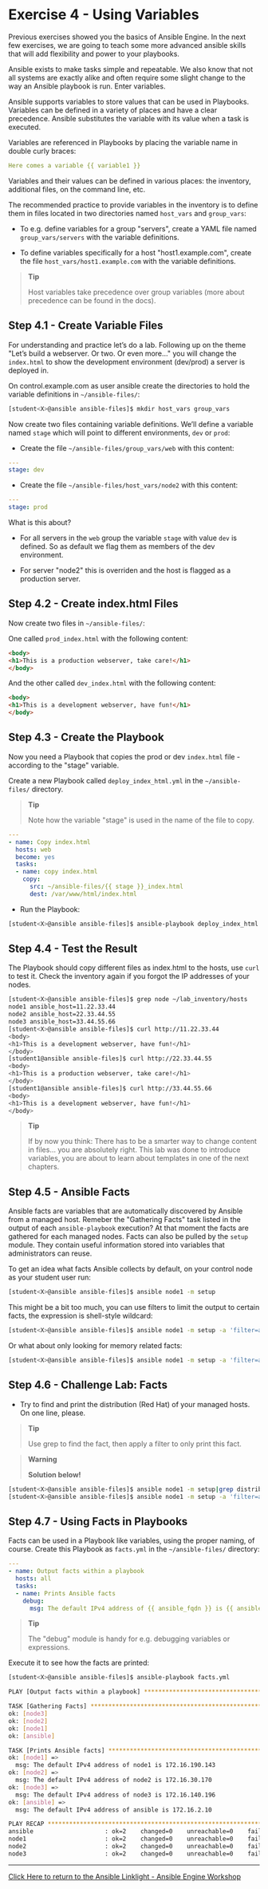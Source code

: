 # Exercise 4 - Using Variables

Previous exercises showed you the basics of Ansible Engine.  In the next few exercises, we are going
to teach some more advanced ansible skills that will add flexibility and power to your playbooks.

Ansible exists to make tasks simple and repeatable.  We also know that not all systems are exactly alike and often require
some slight change to the way an Ansible playbook is run.  Enter variables.

Ansible supports variables to store values that can be used in Playbooks. Variables can be defined in a variety of places and have a clear precedence. Ansible substitutes the variable with its value when a task is executed.

Variables are referenced in Playbooks by placing the variable name in double curly braces:

<!-- {% raw %} -->
```yaml
Here comes a variable {{ variable1 }}
```
<!-- {% endraw %} -->

Variables and their values can be defined in various places: the inventory, additional files, on the command line, etc.

The recommended practice to provide variables in the inventory is to define them in files located in two directories named `host_vars` and `group_vars`:

  - To e.g. define variables for a group "servers", create a YAML file named `group_vars/servers` with the variable definitions.

  - To define variables specifically for a host "host1.example.com", create the file `host_vars/host1.example.com` with the variable definitions.

> **Tip**
> 
> Host variables take precedence over group variables (more about precedence can be found in the docs).

## Step 4.1 - Create Variable Files

For understanding and practice let’s do a lab. Following up on the theme "Let’s build a webserver. Or two. Or even more…​" you will change the `index.html` to show the development environment (dev/prod) a server is deployed in.

On control.example.com as user ansible create the directories to hold the variable definitions in `~/ansible-files/`:

```bash
[student<X>@ansible ansible-files]$ mkdir host_vars group_vars
```

Now create two files containing variable definitions. We’ll define a variable named `stage` which will point to different environments, `dev` or `prod`:

  - Create the file `~/ansible-files/group_vars/web` with this content:

```yaml
---
stage: dev
```

  - Create the file `~/ansible-files/host_vars/node2` with this content:

```yaml
---
stage: prod
```

What is this about?

  - For all servers in the `web` group the variable `stage` with value `dev` is defined. So as default we flag them as members of the dev environment.

  - For server "node2" this is overriden and the host is flagged as a production server.

## Step 4.2 - Create index.html Files

Now create two files in `~/ansible-files/`:

One called `prod_index.html` with the following content:

```html
<body>
<h1>This is a production webserver, take care!</h1>
</body>
```

And the other called `dev_index.html` with the following content:

```html
<body>
<h1>This is a development webserver, have fun!</h1>
</body>
```

## Step 4.3 - Create the Playbook

Now you need a Playbook that copies the prod or dev `index.html` file - according to the "stage" variable.

Create a new Playbook called `deploy_index_html.yml` in the `~/ansible-files/` directory.

> **Tip**
> 
> Note how the variable "stage" is used in the name of the file to copy.

<!-- {% raw %} -->
```yaml
---
- name: Copy index.html
  hosts: web
  become: yes
  tasks:
  - name: copy index.html
    copy:
      src: ~/ansible-files/{{ stage }}_index.html
      dest: /var/www/html/index.html
```
<!-- {% endraw %} -->

  - Run the Playbook:

```bash
[student<X>@ansible ansible-files]$ ansible-playbook deploy_index_html.yml
```

## Step 4.4 - Test the Result

The Playbook should copy different files as index.html to the hosts, use `curl` to test it. Check the inventory again if you forgot the IP addresses of your nodes.

```bash
[student<X>@ansible ansible-files]$ grep node ~/lab_inventory/hosts
node1 ansible_host=11.22.33.44
node2 ansible_host=22.33.44.55
node3 ansible_host=33.44.55.66
[student<X>@ansible ansible-files]$ curl http://11.22.33.44
<body>
<h1>This is a development webserver, have fun!</h1>
</body>
[student1@ansible ansible-files]$ curl http://22.33.44.55
<body>
<h1>This is a production webserver, take care!</h1>
</body>
[student1@ansible ansible-files]$ curl http://33.44.55.66
<body>
<h1>This is a development webserver, have fun!</h1>
</body>
```

> **Tip**
> 
> If by now you think: There has to be a smarter way to change content in files…​ you are absolutely right. This lab was done to introduce variables, you are about to learn about templates in one of the next chapters.

## Step 4.5 - Ansible Facts

Ansible facts are variables that are automatically discovered by Ansible from a managed host. Remeber the "Gathering Facts" task listed in the output of each `ansible-playbook` execution? At that moment the facts are gathered for each managed nodes. Facts can also be pulled by the `setup` module. They contain useful information stored into variables that administrators can reuse.

To get an idea what facts Ansible collects by default, on your control node as your student user run:

```bash
[student<X>@ansible ansible-files]$ ansible node1 -m setup
```

This might be a bit too much, you can use filters to limit the output to certain facts, the expression is shell-style wildcard:

```bash
[student<X>@ansible ansible-files]$ ansible node1 -m setup -a 'filter=ansible_eth0'
```
Or what about only looking for memory related facts:

```bash
[student<X>@ansible ansible-files]$ ansible node1 -m setup -a 'filter=ansible_*_mb'
```

## Step 4.6 - Challenge Lab: Facts

  - Try to find and print the distribution (Red Hat) of your managed hosts. On one line, please.

> **Tip**
> 
> Use grep to find the fact, then apply a filter to only print this fact.

> **Warning**
> 
> **Solution below\!**

```bash
[student<X>@ansible ansible-files]$ ansible node1 -m setup|grep distribution
[student<X>@ansible ansible-files]$ ansible node1 -m setup -a 'filter=ansible_distribution' -o
```

## Step 4.7 - Using Facts in Playbooks

Facts can be used in a Playbook like variables, using the proper naming, of course. Create this Playbook as `facts.yml` in the `~/ansible-files/` directory:

<!-- {% raw %} -->
```yaml    
---
- name: Output facts within a playbook
  hosts: all
  tasks:
  - name: Prints Ansible facts
    debug:
      msg: The default IPv4 address of {{ ansible_fqdn }} is {{ ansible_default_ipv4.address }}
```
<!-- {% endraw %} -->

> **Tip**
> 
> The "debug" module is handy for e.g. debugging variables or expressions.

Execute it to see how the facts are printed:

```bash
[student<X>@ansible ansible-files]$ ansible-playbook facts.yml 

PLAY [Output facts within a playbook] ******************************************

TASK [Gathering Facts] *********************************************************
ok: [node3]
ok: [node2]
ok: [node1]
ok: [ansible]

TASK [Prints Ansible facts] ****************************************************
ok: [node1] => 
  msg: The default IPv4 address of node1 is 172.16.190.143
ok: [node2] => 
  msg: The default IPv4 address of node2 is 172.16.30.170
ok: [node3] => 
  msg: The default IPv4 address of node3 is 172.16.140.196
ok: [ansible] => 
  msg: The default IPv4 address of ansible is 172.16.2.10

PLAY RECAP *********************************************************************
ansible                    : ok=2    changed=0    unreachable=0    failed=0   
node1                      : ok=2    changed=0    unreachable=0    failed=0   
node2                      : ok=2    changed=0    unreachable=0    failed=0   
node3                      : ok=2    changed=0    unreachable=0    failed=0   
```

---

[Click Here to return to the Ansible Linklight - Ansible Engine Workshop](../README.md)
